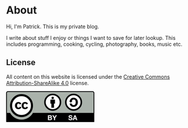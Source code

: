 # About

Hi, I'm Patrick. This is my private blog.

I write about stuff I enjoy or things I want to save for later lookup.
This includes programming, cooking, cycling, photography, books, music etc.

## License

All content on this website is licensed under the [Creative Commons Attribution-ShareAlike 4.0](https://creativecommons.org/licenses/by-sa/4.0/) license.

![CC-BY-SA](assets/by-sa.svg)

